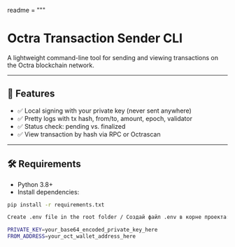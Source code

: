 readme = """
# Octra Transaction Sender CLI

A lightweight command-line tool for sending and viewing transactions on the Octra blockchain network.

---

## 🔧 Features

- ✅ Local signing with your private key (never sent anywhere)
- ✅ Pretty logs with tx hash, from/to, amount, epoch, validator
- ✅ Status check: pending vs. finalized
- ✅ View transaction by hash via RPC or Octrascan

---

## 🛠 Requirements

- Python 3.8+
- Install dependencies:

```bash
pip install -r requirements.txt

Create .env file in the root folder / Создай файл .env в корне проекта:

PRIVATE_KEY=your_base64_encoded_private_key_here
FROM_ADDRESS=your_oct_wallet_address_here